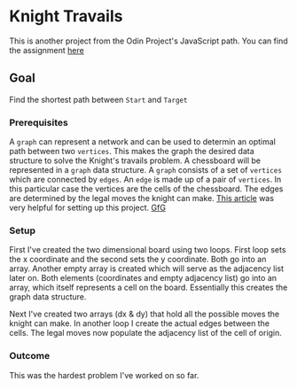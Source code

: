 # Knight Travails
This is another project from the Odin Project's JavaScript path.
You can find the assignment [here](https://www.theodinproject.com/lessons/javascript-knights-travails)

## Goal
Find the shortest path between `Start` and `Target`

### Prerequisites
A `graph` can represent a network and can be used to determin an optimal path between two `vertices`.
This makes the graph the desired data structure to solve the Knight's travails problem.
A chessboard will be represented in a `graph` data structure. A `graph` consists of a set of 
`vertices` which are connected by `edges`. An `edge` is made up of a pair of `vertices`. 
In this particular case the vertices are the cells of the chessboard. The edges are determined 
by the legal moves the knight can make.
[This article](https://jarednielsen.com/data-structure-graph-breadth-first-search/) was very helpful 
for setting up this project.
[GfG](https://www.geeksforgeeks.org/implementation-graph-javascript/)

### Setup 
First I've created the two dimensional board using two loops. First loop sets the x coordinate and the
second sets the y coordinate. Both go into an array. Another empty array is created which will serve as 
the adjacency list later on. Both elements (coordinates and empty adjacency list) go into an array,
which itself represents a cell on the board. Essentially this creates the graph data structure. 

Next I've created two arrays (dx & dy) that hold all the possible moves the knight can make. In another loop
I create the actual edges between the cells. The legal moves now populate the adjacency list of the cell of origin.

### Outcome
This was the hardest problem I've worked on so far. 